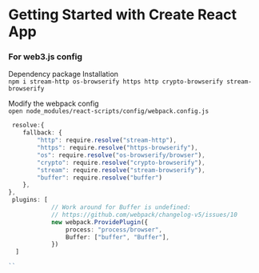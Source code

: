 # Getting Started with Create React App

### For web3.js config

Dependency package Installation  
` npm i stream-http os-browserify https http crypto-browserify stream-browserify `

Modify the webpack config  
`open node_modules/react-scripts/config/webpack.config.js`

```ts
 resolve:{
    fallback: {
        "http": require.resolve("stream-http"),
        "https": require.resolve("https-browserify"),
        "os": require.resolve("os-browserify/browser"),
        "crypto": require.resolve("crypto-browserify"),
        "stream": require.resolve("stream-browserify"),
        "buffer": require.resolve("buffer")
    },
},
 plugins: [
            // Work around for Buffer is undefined:
            // https://github.com/webpack/changelog-v5/issues/10
            new webpack.ProvidePlugin({
                process: "process/browser",
                Buffer: ["buffer", "Buffer"],
            })
  ]

``
